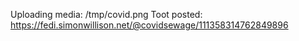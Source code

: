 Uploading media: /tmp/covid.png
Toot posted: https://fedi.simonwillison.net/@covidsewage/111358314762849896
